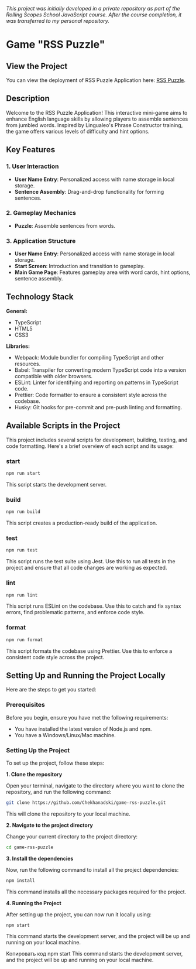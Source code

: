 *This project was initially developed in a private repository as part of the Rolling Scopes School JavaScript course. After the course completion, it was transferred to my personal repository.*

# Game "RSS Puzzle"

## View the Project
You can view the deployment of RSS Puzzle Application here: [RSS Puzzle](https://rolling-scopes-school.github.io/chekhanadski-JSFE2023Q4/RSS-Puzzle/#/login).

## Description
Welcome to the RSS Puzzle Application! This interactive mini-game aims to enhance English language skills by allowing players to assemble sentences from jumbled words. Inspired by Lingualeo's Phrase Constructor training, the game offers various levels of difficulty and hint options.

## Key Features

### 1. User Interaction
- **User Name Entry**: Personalized access with name storage in local storage.
- **Sentence Assembly**: Drag-and-drop functionality for forming sentences.

### 2. Gameplay Mechanics
- **Puzzle**: Assemble sentences from words.

### 3. Application Structure
- **User Name Entry**: Personalized access with name storage in local storage.
- **Start Screen**: Introduction and transition to gameplay.
- **Main Game Page**: Features gameplay area with word cards, hint options, sentence assembly.

## Technology Stack
**General:**
- TypeScript
- HTML5
- CSS3

**Libraries:**
- Webpack: Module bundler for compiling TypeScript and other resources.
- Babel: Transpiler for converting modern TypeScript code into a version compatible with older browsers.
- ESLint: Linter for identifying and reporting on patterns in TypeScript code.
- Prettier: Code formatter to ensure a consistent style across the codebase.
- Husky: Git hooks for pre-commit and pre-push linting and formatting.

## Available Scripts in the Project

This project includes several scripts for development, building, testing, and code formatting. Here's a brief overview of each script and its usage:

### start

```sh
npm run start
```

This script starts the development server.

### build

```sh
npm run build
```

This script creates a production-ready build of the application.

### test

```sh
npm run test
```

This script runs the test suite using Jest. Use this to run all tests in the project and ensure that all code changes are working as expected.

### lint

```sh
npm run lint
```

This script runs ESLint on the codebase. Use this to catch and fix syntax errors, find problematic patterns, and enforce code style.

### format

```sh
npm run format
```

This script formats the codebase using Prettier. Use this to enforce a consistent code style across the project.

## Setting Up and Running the Project Locally

Here are the steps to get you started:

### Prerequisites

Before you begin, ensure you have met the following requirements:

- You have installed the latest version of Node.js and npm.
- You have a Windows/Linux/Mac machine.
  
### Setting Up the Project

To set up the project, follow these steps:

**1. Clone the repository**

Open your terminal, navigate to the directory where you want to clone the repository, and run the following command:

```sh
git clone https://github.com/Chekhanadski/game-rss-puzzle.git
```

This will clone the repository to your local machine.

**2. Navigate to the project directory**

Change your current directory to the project directory:

```sh
cd game-rss-puzzle
```

**3. Install the dependencies**

Now, run the following command to install all the project dependencies:

```sh
npm install
```

This command installs all the necessary packages required for the project.

**4. Running the Project**

After setting up the project, you can now run it locally using:

```sh
npm start
```

This command starts the development server, and the project will be up and running on your local machine.


Копировать код
npm start
This command starts the development server, and the project will be up and running on your local machine.

